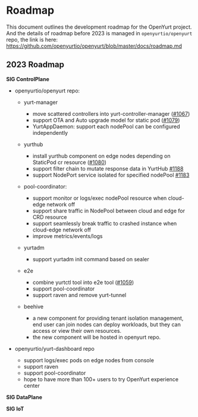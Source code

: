 # Roadmap

This document outlines the development roadmap for the OpenYurt project. And the details of roadmap before 2023 is
managed in `openyurtio/openyurt` repo, the link is here: https://github.com/openyurtio/openyurt/blob/master/docs/roadmap.md

## 2023 Roadmap

**SIG ControlPlane**

- openyurtio/openyurt repo:

  - yurt-manager
    - move scattered controllers into yurt-controller-manager ([#1067](https://github.com/openyurtio/openyurt/issues/1067))
    - support OTA and Auto upgrade model for static pod ([#1079](https://github.com/openyurtio/openyurt/issues/1079))
    - YurtAppDaemon: support each nodePool can be configured independently

  - yurthub
    - install yurthub component on edge nodes depending on StaticPod cr resource ([#1080](https://github.com/openyurtio/openyurt/issues/1080))
    - support filter chain to mutate response data in YurtHub [#1188](https://github.com/openyurtio/openyurt/issues/1188)
    - support NodePort service isolated for specified nodePool [#1183](https://github.com/openyurtio/openyurt/issues/1183)

  - pool-coordinator:
    - support monitor or logs/exec nodePool resource when cloud-edge network off
    - support share traffic in NodePool between cloud and edge for CRD resource
    - support seamlessly break traffic to crashed instance when cloud-edge network off
    - improve metrics/events/logs

  - yurtadm
    - support yurtadm init command based on sealer

  - e2e
    - combine yurtctl tool into e2e tool ([#1059](https://github.com/openyurtio/openyurt/issues/1059))
    - support pool-coordinator
    - support raven and remove yurt-tunnel

  - beehive
    - a new component for providing tenant isolation management, end user can join nodes can deploy workloads, but they can access or view their own resources.
    - the new component will be hosted in openyurt repo.

- openyurtio/yurt-dashboard repo

    - support logs/exec pods on edge nodes from console
    - support raven
    - support pool-coordinator
    - hope to have more than 100+ users to try OpenYurt experience center

**SIG DataPlane**


**SIG IoT**
